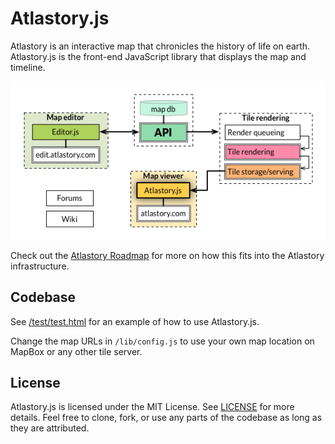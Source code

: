 # Atlastory.js

Atlastory is an interactive map that chronicles the history of life on earth. Atlastory.js is the front-end JavaScript library that displays the map and timeline.

![](https://github.com/atlastory/ideology/blob/master/_img/Atlastory-Stack-Atlastory.png?raw=true)

Check out the [Atlastory Roadmap](https://github.com/atlastory/ideology/blob/master/Roadmap.md) for more on how this fits into the Atlastory infrastructure.

## Codebase

See [/test/test.html](test/test.html) for an example of how to use Atlastory.js. 

Change the map URLs in `/lib/config.js` to use your own map location on MapBox or any other tile server.

## License

Atlastory.js is licensed under the MIT License. See [LICENSE](LICENSE) for more details. Feel free to clone, fork, or use any parts of the codebase as long as they are attributed.
